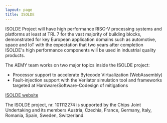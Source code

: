 ```yaml
---
layout: page
title: ISOLDE
---
```


ISOLDE Project will have high performance RISC-V processing systems and
platforms at least at TRL 7 for the vast majority of building blocks,
demonstrated for key European application domains such as automotive, space and
IoT with the expectation that two years after completion ISOLDE's high
performance components will be used in industrial quality products.

The AEMY team works on two major topics inside the ISOLDE project:

 - Processor support to accelerate Bytecode Virtualization (WebAssembly)
 - Fault-injection support with the Verilator simulation tool and frameworks
   targeted at Hardware/Software-Codesign of mitigations

[ISOLDE website](https://isolde-project.eu/)

The ISOLDE project, nr. 101112274 is supported by the Chips Joint Undertaking
and its members Austria, Czechia, France, Germany, Italy, Romania, Spain,
Sweden, Switzerland.